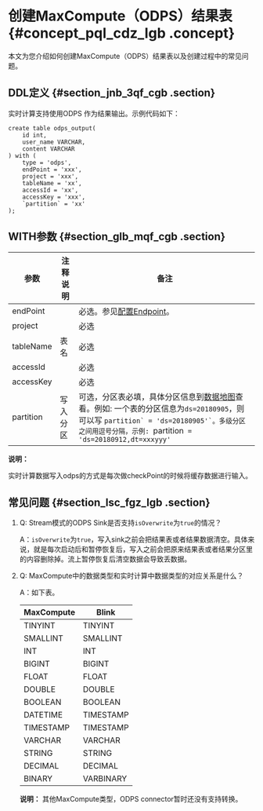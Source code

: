 # 创建MaxCompute（ODPS）结果表 {#concept_pql_cdz_lgb .concept}

本文为您介绍如何创建MaxCompute（ODPS）结果表以及创建过程中的常见问题。

## DDL定义 {#section_jnb_3qf_cgb .section}

实时计算支持使用ODPS 作为结果输出。示例代码如下：

```language-sql
create table odps_output(
    id int,
    user_name VARCHAR,
    content VARCHAR
) with (
    type = 'odps',
    endPoint = 'xxx',
    project = 'xxx',
    tableName = 'xx',
    accessId = 'xx',
    accessKey = 'xxx',
    `partition` = 'xx'
);

```

## WITH参数 {#section_glb_mqf_cgb .section}

|参数|注释说明|备注|
|--|----|--|
|endPoint| |必选。参见[配置Endpoint](../../../../../cn.zh-CN/准备工作/配置Endpoint.md#)。|
|project| |必选|
|tableName|表名|必选|
|accessId| |必选|
|accessKey| |必选|
|partition|写入分区|可选，分区表必填，具体分区信息到[数据地图](https://meta.dw.alibaba-inc.com/store/index.html)查看。例如: 一个表的分区信息为`ds=20180905`，则可以写 ``partition` = 'ds=20180905'`。多级分区之间用逗号分隔，示例: ``partition` = 'ds=20180912,dt=xxxyyy'`|

**说明：** 

实时计算数据写入odps的方式是每次做checkPoint的时候将缓存数据进行输入。

## 常见问题 {#section_lsc_fgz_lgb .section}

1.  Q: Stream模式的ODPS Sink是否支持`isOverwrite`为`true`的情况？

    A：`isOverwrite`为`true`，写入sink之前会把结果表或者结果数据清空。具体来说，就是每次启动后和暂停恢复后，写入之前会把原来结果表或者结果分区里的内容删除掉。流上暂停恢复后清空数据会导致丢数据。

2.  Q: MaxCompute中的数据类型和实时计算中数据类型的对应关系是什么？

    A：如下表。

    |MaxCompute|Blink|
    |----------|-----|
    |TINYINT|TINYINT|
    |SMALLINT|SMALLINT|
    |INT|INT|
    |BIGINT|BIGINT|
    |FLOAT|FLOAT|
    |DOUBLE|DOUBLE|
    |BOOLEAN|BOOLEAN|
    |DATETIME|TIMESTAMP|
    |TIMESTAMP|TIMESTAMP|
    |VARCHAR|VARCHAR|
    |STRING|STRING|
    |DECIMAL|DECIMAL|
    |BINARY|VARBINARY|

    **说明：** 其他MaxCompute类型，ODPS connector暂时还没有支持转换。


